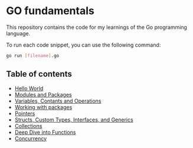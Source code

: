 # GO fundamentals

This repository contains the code for my learnings of the Go programming language.

To run each code snippet, you can use the following command:

```bash
go run [filename].go
```

## Table of contents

- [Hello World](app.go)
- [Modules and Packages](./01-essentials/README.md)
- [Variables, Contants and Operations](./investment-calculator/investment_calculator.go)
- [Working with packages](./02-packages/README.md)
- [Pointers](./03-pointers/README.md)
- [Structs, Custom Types, Interfaces, and Generics](./04-structs/README.md)
- [Collections](./05-collections/README.md)
- [Deep Dive into Functions](./06-functions/README.md)
- [Concurrency](./07-concurrency/README.md)
